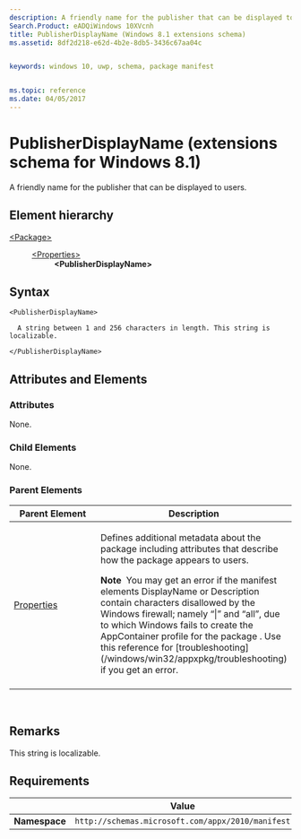 ```yaml
---
description: A friendly name for the publisher that can be displayed to users.
Search.Product: eADQiWindows 10XVcnh
title: PublisherDisplayName (Windows 8.1 extensions schema)
ms.assetid: 8df2d218-e62d-4b2e-8db5-3436c67aa04c


keywords: windows 10, uwp, schema, package manifest


ms.topic: reference
ms.date: 04/05/2017
---
```


# PublisherDisplayName (extensions schema for Windows 8.1)




A friendly name for the publisher that can be displayed to users.

## Element hierarchy

<dl>
<dt><a href="element-package.md">&lt;Package&gt;</a></dt>
<dd>
<dl>
<dt><a href="element-properties.md">&lt;Properties&gt;</a></dt>
<dd><b>&lt;PublisherDisplayName&gt;</b></dd>
</dl>
</dd>
</dl>

## Syntax

``` syntax
<PublisherDisplayName>

  A string between 1 and 256 characters in length. This string is localizable. 

</PublisherDisplayName>
```

## Attributes and Elements


### Attributes

None.

### Child Elements

None.

### Parent Elements

<table>
<colgroup>
<col width="50%" />
<col width="50%" />
</colgroup>
<thead>
<tr class="header">
<th>Parent Element</th>
<th>Description</th>
</tr>
</thead>
<tbody>
<tr class="odd">
<td><a href="element-properties.md">Properties</a> </td>
<td><p>Defines additional metadata about the package including attributes that describe how the package appears to users.</p>
<div class="alert">
<strong>Note</strong>  You may get an error if the manifest elements DisplayName or Description contain characters disallowed by the Windows firewall; namely “|” and “all”, due to which Windows fails to create the AppContainer profile for the package . Use this reference for [troubleshooting](/windows/win32/appxpkg/troubleshooting) if you get an error.
</div>
<div>
 
</div></td>
</tr>
</tbody>
</table>

 

## Remarks

This string is localizable. 

## Requirements

|               |       Value                                                      |
|---------------|-------------------------------------------------------------|
| **Namespace** | `http://schemas.microsoft.com/appx/2010/manifest` |

 

 
